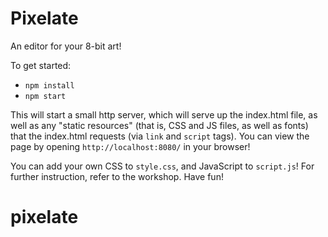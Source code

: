 # Pixelate

An editor for your 8-bit art!

To get started:

* `npm install`
* `npm start`

This will start a small http server, which will serve up the index.html file, as well as any "static resources" (that is, CSS and JS files, as well as fonts) that the index.html requests (via `link` and `script` tags). You can view the page by opening `http://localhost:8080/` in your browser!

You can add your own CSS to `style.css`, and JavaScript to `script.js`! For further instruction, refer to the workshop. Have fun!
# pixelate
